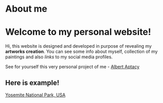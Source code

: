 # About me

# Welcome to my personal website!

Hi, this website is designed and developed in purpose of revealing my **artworks creation**.
You can see some info about myself, collection of my paintings and also _links_ to my social media profiles.

See for yourself this very personal project of me - [Albert Aptacy](https://aaptacy.github.io/homepage/)

## Here is example!

[Yosemite National Park, USA](https://postimg.cc/T5RfkS6F)
